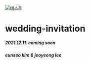 ![테스트](https://user-images.githubusercontent.com/75572115/128308723-088c55b5-a9c0-44d8-91ad-390303988d80.png)
# wedding-invitation

##### 2021.12.11. coming soon  
##### eunseo kim & jooyeong lee


